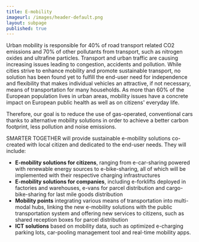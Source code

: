 ```yaml
---
title: E-mobility
imageurl: /images/header-default.png
layout: subpage
published: true
---
```

Urban mobility is responsible for 40% of road transport related CO2 emissions and 70% of other pollutants from transport, such as nitrogen oxides and ultrafine particles. Transport and urban traffic are causing increasing issues leading to congestion, accidents and pollution. While cities strive to enhance mobility and promote sustainable transport, no solution has been found yet to fulfill the end-user need for independence and flexibility that makes individual vehicles an attractive, if not necessary, means of transportation for many households. As more than 60% of the European population lives in urban areas, mobility issues have a concrete impact on European public health as well as on citizens' everyday life.

Therefore, our goal is to reduce the use of gas-operated, conventional cars thanks to alternative mobility solutions in order to achieve a better carbon footprint, less pollution and noise emissions.

SMARTER TOGETHER will provide sustainable e-mobility solutions co-created with local citizen and dedicated to the end-user needs. They will include:

*   **E-mobility solutions for citizens**, ranging from e-car-sharing powered with renewable energy sources to e-bike-sharing, all of which will be implemented with their respective charging infrastructures
*   **E-mobility solutions for companies**, including e-forklifts deployed in factories and warehouses, e-vans for parcel distribution and cargo-bike-sharing for last mile goods distribution
*   **Mobility points** integrating various means of transportation into multi-modal hubs, linking the new e-mobility solutions with the public transportation system and offering new services to citizens, such as shared reception boxes for parcel distribution
*   **ICT solutions** based on mobility data, such as optimized e-charging parking lots, car-pooling management tool and real-time mobility apps. 

